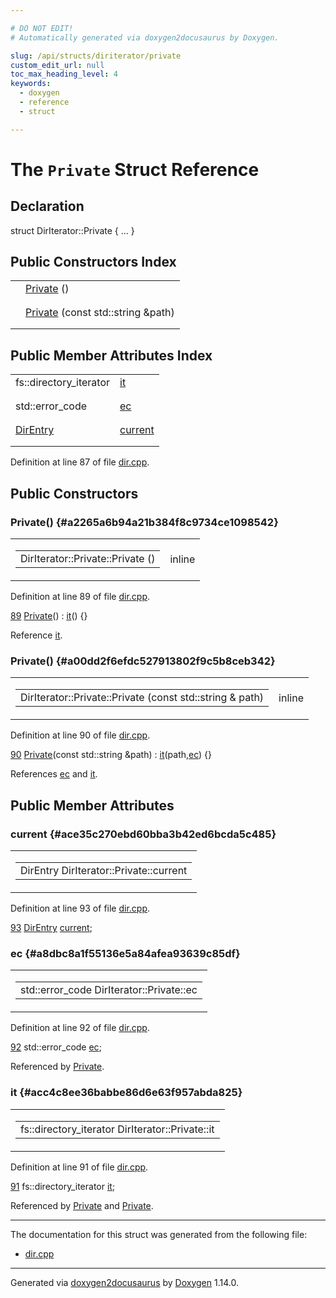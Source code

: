 ```yaml
---

# DO NOT EDIT!
# Automatically generated via doxygen2docusaurus by Doxygen.

slug: /api/structs/diriterator/private
custom_edit_url: null
toc_max_heading_level: 4
keywords:
  - doxygen
  - reference
  - struct

---
```


<div class="doxyPage">

# The `Private` Struct Reference



## Declaration

<div class="doxyDeclaration">
struct DirIterator::Private { ... }
</div>

## Public Constructors Index

<table class="doxyMembersIndex">

<tr class="doxyMemberIndexItem">
<td class="doxyMemberIndexItemType" align="left" valign="top"></td>
<td class="doxyMemberIndexItemName" align="left" valign="top"><a href="#a2265a6b94a21b384f8c9734ce1098542">Private</a> ()</td>
</tr>
<tr class="doxyMemberIndexDescription">
<td class="doxyMemberIndexDescriptionLeft"></td>
<td class="doxyMemberIndexDescriptionRight">
</td>
</tr>
<tr class="doxyMemberIndexSeparator">
<td class="doxyMemberIndexSeparator" colspan="2"></td>
</tr>

<tr class="doxyMemberIndexItem">
<td class="doxyMemberIndexItemType" align="left" valign="top"></td>
<td class="doxyMemberIndexItemName" align="left" valign="top"><a href="#a00dd2f6efdc527913802f9c5b8ceb342">Private</a> (const std::string &amp;path)</td>
</tr>
<tr class="doxyMemberIndexDescription">
<td class="doxyMemberIndexDescriptionLeft"></td>
<td class="doxyMemberIndexDescriptionRight">
</td>
</tr>
<tr class="doxyMemberIndexSeparator">
<td class="doxyMemberIndexSeparator" colspan="2"></td>
</tr>

</table>

## Public Member Attributes Index

<table class="doxyMembersIndex">

<tr class="doxyMemberIndexItem">
<td class="doxyMemberIndexItemType" align="left" valign="top">fs::directory_iterator</td>
<td class="doxyMemberIndexItemName" align="left" valign="top"><a href="#acc4c8ee36babbe86d6e63f957abda825">it</a></td>
</tr>
<tr class="doxyMemberIndexDescription">
<td class="doxyMemberIndexDescriptionLeft"></td>
<td class="doxyMemberIndexDescriptionRight">
</td>
</tr>
<tr class="doxyMemberIndexSeparator">
<td class="doxyMemberIndexSeparator" colspan="2"></td>
</tr>

<tr class="doxyMemberIndexItem">
<td class="doxyMemberIndexItemType" align="left" valign="top">std::error_code</td>
<td class="doxyMemberIndexItemName" align="left" valign="top"><a href="#a8dbc8a1f55136e5a84afea93639c85df">ec</a></td>
</tr>
<tr class="doxyMemberIndexDescription">
<td class="doxyMemberIndexDescriptionLeft"></td>
<td class="doxyMemberIndexDescriptionRight">
</td>
</tr>
<tr class="doxyMemberIndexSeparator">
<td class="doxyMemberIndexSeparator" colspan="2"></td>
</tr>

<tr class="doxyMemberIndexItem">
<td class="doxyMemberIndexItemType" align="left" valign="top"><a href="/web-doxygen/docs/api/classes/direntry">DirEntry</a></td>
<td class="doxyMemberIndexItemName" align="left" valign="top"><a href="#ace35c270ebd60bba3b42ed6bcda5c485">current</a></td>
</tr>
<tr class="doxyMemberIndexDescription">
<td class="doxyMemberIndexDescriptionLeft"></td>
<td class="doxyMemberIndexDescriptionRight">
</td>
</tr>
<tr class="doxyMemberIndexSeparator">
<td class="doxyMemberIndexSeparator" colspan="2"></td>
</tr>

</table>


<p>Definition at line 87 of file <a href="/web-doxygen/docs/api/files/src/dir-cpp">dir.cpp</a>.</p>


<div class="doxySectionDef">

## Public Constructors

### Private() {#a2265a6b94a21b384f8c9734ce1098542}

<div class="doxyMemberItem">
<div class="doxyMemberProto">
<table class="doxyMemberLabels">
<tr class="doxyMemberLabels">
<td class="doxyMemberLabelsLeft">
<table class="doxyMemberName">
<tr>
<td class="doxyMemberName">DirIterator::Private::Private ()</td>
</tr>
</table>
</td>
<td class="doxyMemberLabelsRight">
<span class="doxyMemberLabels">
<span class="doxyMemberLabel inline">inline</span>
</span>
</td>
</tr>
</table>
</div>
<div class="doxyMemberDoc">



<p>Definition at line 89 of file <a href="/web-doxygen/docs/api/files/src/dir-cpp">dir.cpp</a>.</p>


<div class="doxyProgramListing">

<div class="doxyCodeLine"><span class="doxyLineNumber"><a href="#a2265a6b94a21b384f8c9734ce1098542">89</a></span><span class="doxyLineContent"><span class="doxyHighlight">  <a href="#a2265a6b94a21b384f8c9734ce1098542">Private</a>() : <a href="#acc4c8ee36babbe86d6e63f957abda825">it</a>() {}</span></span></div>

</div>


<p>Reference <a href="#acc4c8ee36babbe86d6e63f957abda825">it</a>.</p>

</div>
</div>

### Private() {#a00dd2f6efdc527913802f9c5b8ceb342}

<div class="doxyMemberItem">
<div class="doxyMemberProto">
<table class="doxyMemberLabels">
<tr class="doxyMemberLabels">
<td class="doxyMemberLabelsLeft">
<table class="doxyMemberName">
<tr>
<td class="doxyMemberName">DirIterator::Private::Private (const std::string &amp; path)</td>
</tr>
</table>
</td>
<td class="doxyMemberLabelsRight">
<span class="doxyMemberLabels">
<span class="doxyMemberLabel inline">inline</span>
</span>
</td>
</tr>
</table>
</div>
<div class="doxyMemberDoc">



<p>Definition at line 90 of file <a href="/web-doxygen/docs/api/files/src/dir-cpp">dir.cpp</a>.</p>


<div class="doxyProgramListing">

<div class="doxyCodeLine"><span class="doxyLineNumber"><a href="#a00dd2f6efdc527913802f9c5b8ceb342">90</a></span><span class="doxyLineContent"><span class="doxyHighlight">  <a href="#a00dd2f6efdc527913802f9c5b8ceb342">Private</a>(</span><span class="doxyHighlightKeyword">const</span><span class="doxyHighlight"> std::string &amp;path) : <a href="#acc4c8ee36babbe86d6e63f957abda825">it</a>(path,<a href="#a8dbc8a1f55136e5a84afea93639c85df">ec</a>) {}</span></span></div>

</div>


<p>References <a href="#a8dbc8a1f55136e5a84afea93639c85df">ec</a> and <a href="#acc4c8ee36babbe86d6e63f957abda825">it</a>.</p>

</div>
</div>

</div>

<div class="doxySectionDef">

## Public Member Attributes

### current {#ace35c270ebd60bba3b42ed6bcda5c485}

<div class="doxyMemberItem">
<div class="doxyMemberProto">
<table class="doxyMemberLabels">
<tr class="doxyMemberLabels">
<td class="doxyMemberLabelsLeft">
<table class="doxyMemberName">
<tr>
<td class="doxyMemberName">DirEntry DirIterator::Private::current</td>
</tr>
</table>
</td>
</tr>
</table>
</div>
<div class="doxyMemberDoc">



<p>Definition at line 93 of file <a href="/web-doxygen/docs/api/files/src/dir-cpp">dir.cpp</a>.</p>


<div class="doxyProgramListing">

<div class="doxyCodeLine"><span class="doxyLineNumber"><a href="#ace35c270ebd60bba3b42ed6bcda5c485">93</a></span><span class="doxyLineContent"><span class="doxyHighlight">  <a href="/web-doxygen/docs/api/classes/direntry">DirEntry</a> <a href="#ace35c270ebd60bba3b42ed6bcda5c485">current</a>;</span></span></div>

</div>

</div>
</div>

### ec {#a8dbc8a1f55136e5a84afea93639c85df}

<div class="doxyMemberItem">
<div class="doxyMemberProto">
<table class="doxyMemberLabels">
<tr class="doxyMemberLabels">
<td class="doxyMemberLabelsLeft">
<table class="doxyMemberName">
<tr>
<td class="doxyMemberName">std::error_code DirIterator::Private::ec</td>
</tr>
</table>
</td>
</tr>
</table>
</div>
<div class="doxyMemberDoc">



<p>Definition at line 92 of file <a href="/web-doxygen/docs/api/files/src/dir-cpp">dir.cpp</a>.</p>


<div class="doxyProgramListing">

<div class="doxyCodeLine"><span class="doxyLineNumber"><a href="#a8dbc8a1f55136e5a84afea93639c85df">92</a></span><span class="doxyLineContent"><span class="doxyHighlight">  std::error_code <a href="#a8dbc8a1f55136e5a84afea93639c85df">ec</a>;</span></span></div>

</div>


<p>Referenced by <a href="#a00dd2f6efdc527913802f9c5b8ceb342">Private</a>.</p>

</div>
</div>

### it {#acc4c8ee36babbe86d6e63f957abda825}

<div class="doxyMemberItem">
<div class="doxyMemberProto">
<table class="doxyMemberLabels">
<tr class="doxyMemberLabels">
<td class="doxyMemberLabelsLeft">
<table class="doxyMemberName">
<tr>
<td class="doxyMemberName">fs::directory_iterator DirIterator::Private::it</td>
</tr>
</table>
</td>
</tr>
</table>
</div>
<div class="doxyMemberDoc">



<p>Definition at line 91 of file <a href="/web-doxygen/docs/api/files/src/dir-cpp">dir.cpp</a>.</p>


<div class="doxyProgramListing">

<div class="doxyCodeLine"><span class="doxyLineNumber"><a href="#acc4c8ee36babbe86d6e63f957abda825">91</a></span><span class="doxyLineContent"><span class="doxyHighlight">  fs::directory_iterator <a href="#acc4c8ee36babbe86d6e63f957abda825">it</a>;</span></span></div>

</div>


<p>Referenced by <a href="#a2265a6b94a21b384f8c9734ce1098542">Private</a> and <a href="#a00dd2f6efdc527913802f9c5b8ceb342">Private</a>.</p>

</div>
</div>

</div>

<hr/>

The documentation for this struct was generated from the following file:

<ul>
<li><a href="/web-doxygen/docs/api/files/src/dir-cpp">dir.cpp</a></li>
</ul>

<hr/>

<p class="doxyGeneratedBy">Generated via <a href="https://github.com/xpack/doxygen2docusaurus">doxygen2docusaurus</a> by <a href="https://www.doxygen.nl">Doxygen</a> 1.14.0.</p>

</div>
